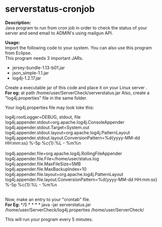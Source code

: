 # serverstatus-cronjob
<b>Description:</b></br>
Java program to run from cron job in order to check the status of your server and send email to ADMIN's using mailgun API.

<b>Usage:</b></br>
Import the following code to your system. You can also use this program from Eclipse. </br>
This program needs 3 important JARs.

- jersey-bundle-1.13-b01.jar
- json_simple-1.1.jar
- log4j-1.2.17.jar

Create a executable jar of this code and place it on your Linux server .</br>
<b>For eg:</b> at path /home/user/ServerCheck/serverstatus.jar
Also, create a "log4j.properties" file in the same folder.

Your log4j.properties file may look loke this:</br>
<p>
log4j.rootLogger=DEBUG, stdout, file</br>
log4j.appender.stdout=org.apache.log4j.ConsoleAppender</br>
log4j.appender.stdout.Target=System.out</br>
log4j.appender.stdout.layout=org.apache.log4j.PatternLayout</br>
log4j.appender.stdout.layout.ConversionPattern=%d{yyyy-MM-dd HH:mm:ss} %-5p %c{1}:%L - %m%n</br>
</br>
log4j.appender.file=org.apache.log4j.RollingFileAppender</br>
log4j.appender.file.File=/home/user/status.log</br>
log4j.appender.file.MaxFileSize=5MB</br>
log4j.appender.file.MaxBackupIndex=10</br>
log4j.appender.file.layout=org.apache.log4j.PatternLayout</br>
log4j.appender.file.layout.ConversionPattern=%d{yyyy-MM-dd HH:mm:ss} %-5p %c{1}:%L - %m%n</br>
</p>
</br>
Now, make an entry to your "crontab" file.</br>
<b>For Eg: </b> */5 * * * * java -jar serverstatus.jar /home/user/ServerCheck/log4j.properties /home/user/ServerCheck/
</br>

This will run your program every 5 minutes.

